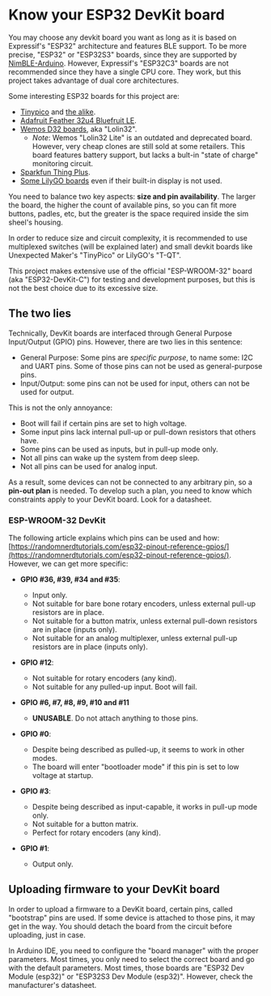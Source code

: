 # Know your ESP32 DevKit board

You may choose any devkit board you want as long as it is based on Expressif's "ESP32" architecture and features BLE support. To be more precise, "ESP32" or "ESP32S3" boards, since they are supported by [NimBLE-Arduino](https://github.com/h2zero/NimBLE-Arduino). However, Expressif's "ESP32C3" boards are not recommended since they have a single CPU core. They work, but this project takes advantage of dual core architectures.

Some interesting ESP32 boards for this project are:

- [Tinypico](https://www.tinypico.com/) and [the alike](https://unexpectedmaker.com/shop?category=Development+Boards).
- [Adafruit Feather 32u4 Bluefruit LE](https://www.adafruit.com/product/2829).
- [Wemos D32 boards](https://www.wemos.cc/en/latest/d32/d32.html), aka "Lolin32".
  - *Note*: Wemos "Lolin32 Lite" is an outdated and deprecated board. However, very cheap clones are still sold at some retailers. This board features battery support, but lacks a bult-in "state of charge" monitoring circuit.
- [Sparkfun Thing Plus](https://www.sparkfun.com/products/17381).
- [Some LilyGO boards](http://www.lilygo.cn/) even if their built-in display is not used.

You need to balance two key aspects: **size and pin availability**. The larger the board, the higher the count of available pins, so you can fit more buttons, padles, etc, but the greater is the space required inside the sim sheel's housing.

In order to reduce size and circuit complexity, it is recommended to use multiplexed switches (will be explained later) and small devkit boards like Unexpected Maker's "TinyPico" or LilyGO's "T-QT".

This project makes extensive use of the official "ESP-WROOM-32" board (aka "ESP32-DevKit-C") for testing and development purposes, but this is not the best choice due to its excessive size.

## The two lies

Technically, DevKit boards are interfaced through General Purpose Input/Output (GPIO) pins. However, there are two lies in this sentence:

- General Purpose: Some  pins are *specific purpose*, to name some: I2C and UART pins. Some of those pins can not be used as general-purpose pins.
- Input/Output: some pins can not be used for input, others can not be used for output.

This is not the only annoyance:

- Boot will fail if certain pins are set to high voltage.
- Some input pins lack internal pull-up or pull-down resistors that others have.
- Some pins can be used as inputs, but in pull-up mode only.
- Not all pins can wake up the system from deep sleep.
- Not all pins can be used for analog input.

As a result, some devices can not be connected to any arbitrary pin, so a **pin-out plan** is needed. To develop such a plan, you need to know which constraints apply to your DevKit board. Look for a datasheet.

### ESP-WROOM-32 DevKit

The following article explains which pins can be used and how:
[https://randomnerdtutorials.com/esp32-pinout-reference-gpios/](https://randomnerdtutorials.com/esp32-pinout-reference-gpios/). However, we can get more specific:

- **GPIO #36, #39, #34 and #35**:
  
  - Input only.
  - Not suitable for bare bone rotary encoders, unless external pull-up resistors are in place.
  - Not suitable for a button matrix, unless external pull-down resistors are in place (inputs only).
  - Not suitable for an analog multiplexer, unless external pull-up resistors are in place (inputs only).

- **GPIO #12**:
  
  - Not suitable for rotary encoders (any kind).
  - Not suitable for any pulled-up input. Boot will fail.

- **GPIO #6, #7, #8, #9, #10 and #11**
  
  - **UNUSABLE**. Do not attach anything to those pins.

- **GPIO #0**:
  
  - Despite being described as pulled-up, it seems to work in other modes.
  - The board will enter "bootloader mode" if this pin is set to low voltage at startup.

- **GPIO #3**:
  
  - Despite being described as input-capable, it works in pull-up mode only.
  - Not suitable for a button matrix.
  - Perfect for rotary encoders (any kind).

- **GPIO #1**:
  
  - Output only.

## Uploading firmware to your DevKit board

In order to upload a firmware to a DevKit board, certain pins, called "bootstrap" pins are used. If some device is attached to those pins, it may get in the way. You should detach the board from the circuit before uploading, just in case.

In Arduino IDE, you need to configure the "board manager" with the proper parameters. Most times, you only need to select the correct board and go with the default parameters. Most times, those boards are "ESP32 Dev Module (esp32)" or "ESP32S3 Dev Module (esp32)". However, check the manufacturer's datasheet.
